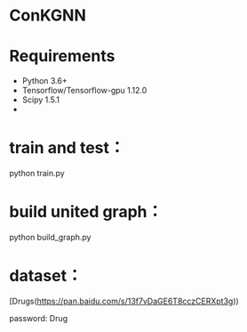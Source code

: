 # ConKGNN

# Requirements

* Python 3.6+
* Tensorflow/Tensorflow-gpu 1.12.0
* Scipy 1.5.1
* 
# train and test：
python train.py

# build united graph：
python build_graph.py

# dataset：
[Drugs(https://pan.baidu.com/s/13f7vDaGE6T8cczCERXpt3g))

password: Drug

